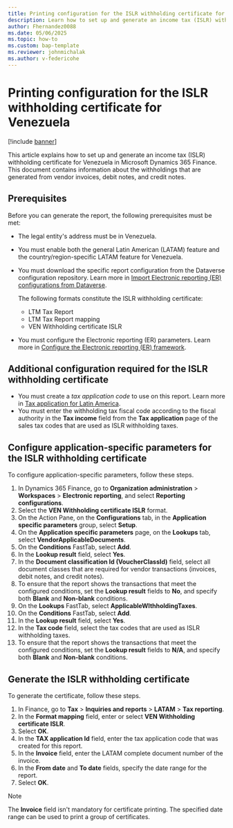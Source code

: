 ```yaml
---
title: Printing configuration for the ISLR withholding certificate for Venezuela
description: Learn how to set up and generate an income tax (ISLR) withholding certificate for Venezuela.
author: Fhernandez0088
ms.date: 05/06/2025
ms.topic: how-to
ms.custom: bap-template
ms.reviewer: johnmichalak
ms.author: v-federicohe
---
```


# Printing configuration for the ISLR withholding certificate for Venezuela

[!include [banner](../../includes/banner.md)]

This article explains how to set up and generate an income tax (ISLR) withholding certificate for Venezuela in Microsoft Dynamics 365 Finance. This document contains information about the withholdings that are generated from vendor invoices, debit notes, and credit notes.

## Prerequisites

Before you can generate the report, the following prerequisites must be met:

- The legal entity's address must be in Venezuela.
- You must enable both the general Latin American (LATAM) feature and the country/region-specific LATAM feature for Venezuela.
- You must download the specific report configuration from the Dataverse configuration repository. Learn more in [Import Electronic reporting (ER) configurations from Dataverse](../global/workspace/gsw-import-er-config-dataverse.md).

    The following formats constitute the ISLR withholding certificate:

    - LTM Tax Report
    - LTM Tax Report mapping
    - VEN Withholding certificate ISLR

- You must configure the Electronic reporting (ER) parameters. Learn more in [Configure the Electronic reporting (ER) framework](../../../fin-ops-core/dev-itpro/analytics/electronic-reporting-er-configure-parameters.md).

## Additional configuration required for the ISLR withholding certificate

- You must create a *tax application code* to use on this report. Learn more in [Tax application for Latin America](ltm-core-tax-application.md).
- You must enter the withholding tax fiscal code according to the fiscal authority in the **Tax income** field from the **Tax application** page of the sales tax codes that are used as ISLR withholding taxes.

## Configure application-specific parameters for the ISLR withholding certificate

To configure application-specific parameters, follow these steps.

1. In Dynamics 365 Finance, go to **Organization administration** \> **Workspaces** \> **Electronic reporting**, and select **Reporting configurations**.
1. Select the **VEN Withholding certificate ISLR** format.
1. On the Action Pane, on the **Configurations** tab, in the **Application specific parameters** group, select **Setup**.
1. On the **Application specific parameters** page, on the **Lookups** tab, select **VendorApplicableDocuments**.
1. On the **Conditions** FastTab, select **Add**.
1. In the **Lookup result** field, select **Yes**.
1. In the **Document classification Id (VoucherClassId)** field, select all document classes that are required for vendor transactions (invoices, debit notes, and credit notes).
1. To ensure that the report shows the transactions that meet the configured conditions, set the **Lookup result** fields to **No**, and specify both **Blank** and **Non-blank** conditions.
1. On the **Lookups** FastTab, select **ApplicableWIthholdingTaxes**.
1. On the **Conditions** FastTab, select **Add**.
1. In the **Lookup result** field, select **Yes**.
1. In the **Tax code** field, select the tax codes that are used as ISLR withholding taxes.
1. To ensure that the report shows the transactions that meet the configured conditions, set the **Lookup result** fields to **N/A**, and specify both **Blank** and **Non-blank** conditions.

## Generate the ISLR withholding certificate

To generate the certificate, follow these steps.

1. In Finance, go to **Tax** \> **Inquiries and reports** \> **LATAM** \> **Tax reporting**.
1. In the **Format mapping** field, enter or select **VEN Withholding certificate ISLR**.
1. Select **OK**.
1. In the **TAX application Id** field, enter the tax application code that was created for this report.
1. In the **Invoice** field, enter the LATAM complete document number of the invoice.
1. In the **From date** and **To date** fields, specify the date range for the report.
1. Select **OK**.

> [!NOTE]
> The **Invoice** field isn't mandatory for certificate printing. The specified date range can be used to print a group of certificates.
